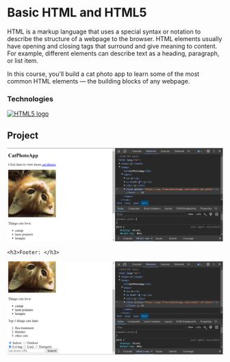 # Basic HTML and HTML5
HTML is a markup language that uses a special 
syntax or notation to describe the structure 
of a webpage to the browser. HTML elements 
usually have opening and closing tags that 
surround and give meaning to content. 
For example, different elements can 
describe text as a heading, paragraph, or list item.

In this course, you'll build a cat photo 
app to learn some of the most common 
HTML elements — the building blocks of any webpage.

### Technologies

<div>
  <a href="https://html.spec.whatwg.org/multipage/" target="_blank">
    <img src="https://upload.wikimedia.org/wikipedia/commons/6/61/HTML5_logo_and_wordmark.svg" alt="HTML5 logo" 
    width="100" height="100">
  </a>
</div>

## Project
<div>
  
  <div>
    <a href="https://github.com/AndriiKot/HTML__Basic__FreeCodeCamp">
      <img src='https://github.com/AndriiKot/HTML__Basic__FreeCodeCamp/blob/main/___title___/CatPhotoApp__img__.png'  alt="Cat Photo App">
    </a> 
  </div>
  
    <h3>Footer: </h3>
    
  <div>
    <a href="https://github.com/AndriiKot/HTML__Basic__FreeCodeCamp">
      <img src='https://github.com/AndriiKot/HTML__Basic__FreeCodeCamp/blob/main/___title___/CatPhotoApp__img__footer_.png' alt="Cat Photo App">
    </a>
  </div>
  
</div>


